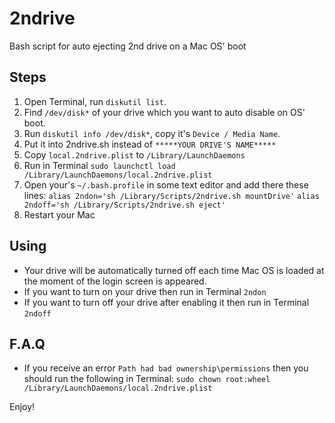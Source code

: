 # 2ndrive
Bash script for auto ejecting 2nd drive on a Mac OS' boot

## Steps
1. Open Terminal, run `diskutil list`. 
2. Find `/dev/disk*` of your drive which you want to auto disable on OS' boot.
3. Run `diskutil info /dev/disk*`, copy it's `Device / Media Name`.
4. Put it into 2ndrive.sh instead of `*****YOUR DRIVE'S NAME*****`
5. Copy `local.2ndrive.plist` to `/Library/LaunchDaemons`
6. Run in Terminal `sudo launchctl load /Library/LaunchDaemons/local.2ndrive.plist`
7. Open your's `~/.bash.profile` in some text editor and add there these lines:
    `alias 2ndon='sh /Library/Scripts/2ndrive.sh mountDrive'`
    `alias 2ndoff='sh /Library/Scripts/2ndrive.sh eject'`
8. Restart your Mac

## Using
- Your drive will be automatically turned off each time Mac OS is loaded at the moment of the login screen is appeared.
- If you want to turn on your drive then run in Terminal `2ndon`
- If you want to turn off your drive after enabling it then run in Terminal `2ndoff`

## F.A.Q
- If you receive an error `Path had bad ownership\permissions` then you should run the following in Terminal: `sudo chown root:wheel /Library/LaunchDaemons/local.2ndrive.plist`

Enjoy!
